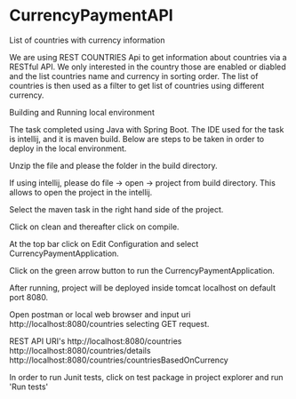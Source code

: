 # CurrencyPaymentAPI
List of countries with currency information

We are using REST COUNTRIES Api to get information about countries via a RESTful API. We only interested in the country those are enabled or diabled and the list countries name and currency in sorting order. The list of countries is then used as a filter to get list of countries using different currency.

Building and Running local environment

The task completed using Java with Spring Boot. The IDE used for the task is intellij, and it is maven build. Below are steps to be taken in order to deploy in the local environment.

Unzip the file and please the folder in the build directory.

If using intellij, please do file -> open -> project from build directory. This allows to open the project in the intellij.

Select the maven task in the right hand side of the project.

Click on clean and thereafter click on compile.

At the top bar click on Edit Configuration and select CurrencyPaymentApplication.

Click on the green arrow button to run the CurrencyPaymentApplication.

After running, project will be deployed inside tomcat localhost on default port 8080.

Open postman or local web browser and input uri http://localhost:8080/countries selecting GET request.

REST API URI's
http://localhost:8080/countries
http://localhost:8080/countries/details
http://localhost:8080/countries/countriesBasedOnCurrency

In order to run Junit tests, click on test package in project explorer and run 'Run tests'
